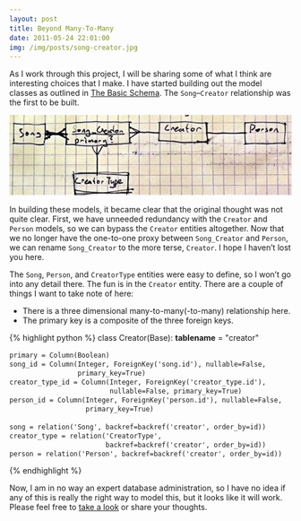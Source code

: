 ```yaml
---
layout: post
title: Beyond Many-To-Many
date: 2011-05-24 22:01:00
img: /img/posts/song-creator.jpg
---
```


As I work through this project, I will be sharing some of what I think are
interesting choices that I make. I have started building out the model classes
as outlined in [The Basic Schema](/2011/05/20/the-basic-schema.html). The
`Song`&#8211;`Creator` relationship was the first to be built.<!--more-->

<div class="thumbnail">
  <img src="/img/posts/song-creator.jpg" alt="Song Creator" />
</div>

In building these models, it became clear that the original thought was not
quite clear. First, we have unneeded redundancy with the `Creator` and `Person`
models, so we can bypass the `Creator` entities altogether. Now that we no
longer have the one-to-one proxy between `Song_Creator` and `Person`, we can
rename `Song_Creator` to the more terse, `Creator`. I hope I haven&#8217;t lost
you here.

The `Song`, `Person`, and `CreatorType` entities were easy to define, so I
won&#8217;t go into any detail there. The fun is in the `Creator` entity. There
are a couple of things I want to take note of here:

* There is a three dimensional many-to-many(-to-many) relationship here.
* The primary key is a composite of the three foreign keys.

{% highlight python %}
class Creator(Base):
    __tablename__ = "creator"

    primary = Column(Boolean)
    song_id = Column(Integer, ForeignKey('song.id'), nullable=False,
                     primary_key=True)
    creator_type_id = Column(Integer, ForeignKey('creator_type.id'),
                             nullable=False, primary_key=True)
    person_id = Column(Integer, ForeignKey('person.id'), nullable=False,
                       primary_key=True)

    song = relation('Song', backref=backref('creator', order_by=id))
    creator_type = relation('CreatorType',
                            backref=backref('creator', order_by=id))
    person = relation('Person', backref=backref('creator', order_by=id))
{% endhighlight %}

Now, I am in no way an expert database administration, so I have no idea if any
of this is really the right way to model this, but it looks like it will work.
Please feel free to [take a look](https://github.com/jessecarl/pyFidelity/ "pyFidelity on GitHub")
or share your thoughts.


